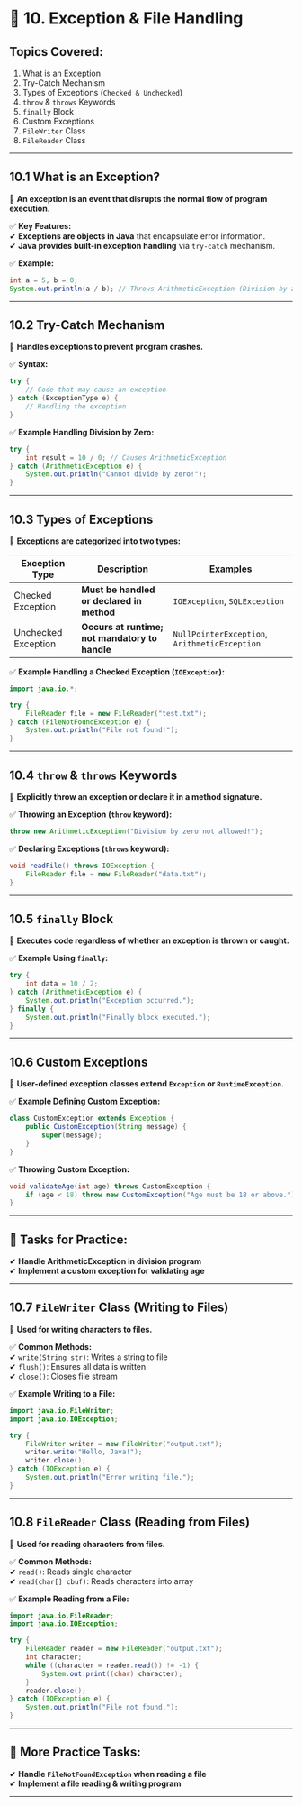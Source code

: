 
# 📌 10. Exception & File Handling  

## **Topics Covered:**  
1. What is an Exception  
2. Try-Catch Mechanism  
3. Types of Exceptions (`Checked & Unchecked`)  
4. `throw` & `throws` Keywords  
5. `finally` Block  
6. Custom Exceptions  
7. `FileWriter` Class  
8. `FileReader` Class  

---

## **10.1 What is an Exception?**  
📌 **An exception is an event that disrupts the normal flow of program execution.**  

✅ **Key Features:**  
✔ **Exceptions are objects in Java** that encapsulate error information.  
✔ **Java provides built-in exception handling** via `try-catch` mechanism.  

✅ **Example:**  
```java
int a = 5, b = 0;
System.out.println(a / b); // Throws ArithmeticException (Division by zero)
```

---

## **10.2 Try-Catch Mechanism**  
📌 **Handles exceptions to prevent program crashes.**  

✅ **Syntax:**  
```java
try {
    // Code that may cause an exception
} catch (ExceptionType e) {
    // Handling the exception
}
```

✅ **Example Handling Division by Zero:**  
```java
try {
    int result = 10 / 0; // Causes ArithmeticException
} catch (ArithmeticException e) {
    System.out.println("Cannot divide by zero!");
}
```

---

## **10.3 Types of Exceptions**  
📌 **Exceptions are categorized into two types:**  

| **Exception Type**  | **Description**                                       | **Examples**               |
|--------------------|------------------------------------------------|----------------------|
| Checked Exception | **Must be handled or declared in method**          | `IOException`, `SQLException` |
| Unchecked Exception | **Occurs at runtime; not mandatory to handle** | `NullPointerException`, `ArithmeticException` |

✅ **Example Handling a Checked Exception (`IOException`):**  
```java
import java.io.*;

try {
    FileReader file = new FileReader("test.txt");
} catch (FileNotFoundException e) {
    System.out.println("File not found!");
}
```

---

## **10.4 `throw` & `throws` Keywords**  
📌 **Explicitly throw an exception or declare it in a method signature.**  

✅ **Throwing an Exception (`throw` keyword):**  
```java
throw new ArithmeticException("Division by zero not allowed!");
```

✅ **Declaring Exceptions (`throws` keyword):**  
```java
void readFile() throws IOException {
    FileReader file = new FileReader("data.txt");
}
```

---

## **10.5 `finally` Block**  
📌 **Executes code regardless of whether an exception is thrown or caught.**  

✅ **Example Using `finally`:**  
```java
try {
    int data = 10 / 2;
} catch (ArithmeticException e) {
    System.out.println("Exception occurred.");
} finally {
    System.out.println("Finally block executed.");
}
```

---

## **10.6 Custom Exceptions**  
📌 **User-defined exception classes extend `Exception` or `RuntimeException`.**  

✅ **Example Defining Custom Exception:**  
```java
class CustomException extends Exception {
    public CustomException(String message) {
        super(message);
    }
}
```

✅ **Throwing Custom Exception:**  
```java
void validateAge(int age) throws CustomException {
    if (age < 18) throw new CustomException("Age must be 18 or above.");
}
```

---

## **🔹 Tasks for Practice:**  
✔ **Handle ArithmeticException in division program**  
✔ **Implement a custom exception for validating age**  

---

## **10.7 `FileWriter` Class (Writing to Files)**  
📌 **Used for writing characters to files.**  

✅ **Common Methods:**  
✔ `write(String str)`: Writes a string to file  
✔ `flush()`: Ensures all data is written  
✔ `close()`: Closes file stream  

✅ **Example Writing to a File:**  
```java
import java.io.FileWriter;
import java.io.IOException;

try {
    FileWriter writer = new FileWriter("output.txt");
    writer.write("Hello, Java!");
    writer.close();
} catch (IOException e) {
    System.out.println("Error writing file.");
}
```

---

## **10.8 `FileReader` Class (Reading from Files)**  
📌 **Used for reading characters from files.**  

✅ **Common Methods:**  
✔ `read()`: Reads single character  
✔ `read(char[] cbuf)`: Reads characters into array  

✅ **Example Reading from a File:**  
```java
import java.io.FileReader;
import java.io.IOException;

try {
    FileReader reader = new FileReader("output.txt");
    int character;
    while ((character = reader.read()) != -1) {
        System.out.print((char) character);
    }
    reader.close();
} catch (IOException e) {
    System.out.println("File not found.");
}
```

---

## **🔹 More Practice Tasks:**  
✔ **Handle `FileNotFoundException` when reading a file**  
✔ **Implement a file reading & writing program**  

---
